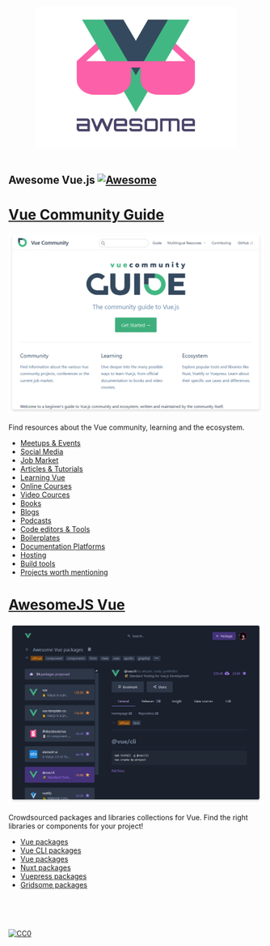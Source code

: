 <p align="center">
  <br>
  <img width="400" src="./logo.svg" alt="logo of vue-awesome repository">
  <br>
  <br>
</p>

## Awesome Vue.js [![Awesome](https://cdn.rawgit.com/sindresorhus/awesome/d7305f38d29fed78fa85652e3a63e154dd8e8829/media/badge.svg)](https://github.com/sindresorhus/awesome)

# [Vue Community Guide](https://vue-community.org/)

[![Vue Community screenshot](./VueCommunity.png)](https://vue-community.org/)

Find resources about the Vue community, learning and the ecosystem.

- [Meetups & Events](https://vue-community.org/guide/community/meetups.html)
- [Social Media](https://vue-community.org/guide/community/social-media.html)
- [Job Market](https://vue-community.org/guide/community/job-market.html)
- [Articles & Tutorials](https://vue-community.org/guide/community/vue-3.html)
- [Learning Vue](https://vue-community.org/guide/learning/official-documentation.html)
- [Online Courses](https://vue-community.org/guide/learning/learning-platforms.html)
- [Video Cources](https://vue-community.org/guide/learning/courses.html)
- [Books](https://vue-community.org/guide/learning/books.html)
- [Blogs](https://vue-community.org/guide/learning/blogs.html)
- [Podcasts](https://vue-community.org/guide/learning/podcasts.html)
- [Code editors & Tools](https://vue-community.org/guide/ecosystem/editors-and-tools.html)
- [Boilerplates](https://vue-community.org/guide/ecosystem/boilerplates.html)
- [Documentation Platforms](https://vue-community.org/guide/ecosystem/documentation.html)
- [Hosting](https://vue-community.org/guide/ecosystem/hosting.html)
- [Build tools](https://vue-community.org/guide/ecosystem/build-tools.html)
- [Projects worth mentioning](https://vue-community.org/guide/ecosystem/projects-worth-mentioning.html)

# [AwesomeJS Vue](https://awesomejs.dev/for/vue/)

[![AwesomeJS screenshot](./VueAwesomeJS.png)](https://awesomejs.dev/for/vue/)

Crowdsourced packages and libraries collections for Vue. Find the right libraries or components for your project!

- [Vue packages](https://awesomejs.dev/for/vue/)
- [Vue CLI packages](https://awesomejs.dev/for/vue-cli/)
- [Vue packages](https://awesomejs.dev/for/vue/)
- [Nuxt packages](https://awesomejs.dev/for/nuxt/)
- [Vuepress packages](https://awesomejs.dev/for/vuepress/)
- [Gridsome packages](https://awesomejs.dev/for/gridsome/)

<br/>
<br/>
<br/>

[![CC0](https://i.creativecommons.org/p/zero/1.0/88x31.png)](https://creativecommons.org/publicdomain/zero/1.0/)
